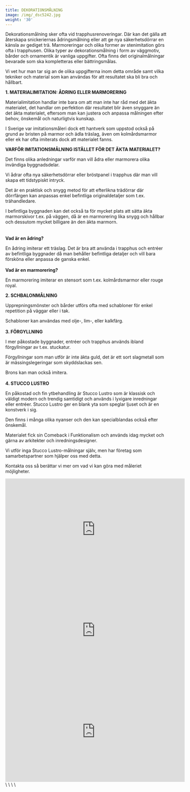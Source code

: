 ```yaml
---
title: DEKORATIONSMÅLNING
image: /img/_dsc5242.jpg
weight: '30'
---
```

Dekorationsmålning sker ofta vid trapphusrenoveringar. Där kan det gälla att återskapa snickeriernas ådringsmålning eller att ge nya säkerhetsdörrar en känsla av gediget trä. Marmoreringar och olika former av stenimitation görs ofta i trapphusen. Olika typer av dekorationsmålning i form av väggmotiv, bårder och ornamentik är vanliga uppgifter. Ofta finns det originalmålningar bevarade som ska kompletteras eller bättringsmålas.

Vi vet hur man tar sig an de olika uppgifterna inom detta område samt vilka tekniker och material som kan användas för att resultatet ska bli bra och hållbart. 

**1. MATERIALIMITATION: ÅDRING ELLER MARMORERING**

Materialimitation handlar inte bara om att man inte har råd med det äkta materialet, det handlar om perfektion där resultatet blir även snyggare än det äkta materialet, eftersom man kan justera och anpassa målningen efter behov, önskemål och naturligtvis kunskap.



I Sverige var imitationsmåleri dock ett hantverk som uppstod också på grund av bristen på marmor och ädla träslag, även om kolmårdsmarmor eller ek har ofta imiterats dock att materialet fanns.



**VARFÖR IMITATIONSMÅLNING ISTÄLLET FÖR DET ÄKTA MATERIALET?**

Det finns olika anledningar varför man vill ådra eller marmorera olika invändiga byggnadsdelar. 

Vi ådrar ofta nya säkerhetsdörrar eller bröstpanel i trapphus där man vill skapa ett tidstypiskt intryck. 

Det är en praktisk och snygg metod för att efterlikna trädörrar där dörrfärgen kan anpassas enkel befintliga originaldetaljer som t.ex. trähandledare. 



I befintliga byggnaden kan det också ta för mycket plats att sätta äkta marmorskivor t.ex. på väggen, då är en marmorering lika snygg och hållbar och dessutom mycket billigare än den  äkta marmorn.\
\
\
**Vad är en ådring?**

En ådring imiterar ett träslag. Det är bra att använda i trapphus och entréer av befintliga byggnader då man behåller befintliga detaljer och vill bara försköna eller anpassa de ganska enkel. \
\
**Vad är en marmorering?**

En marmorering imiterar en stensort som t.ex. kolmårdsmarmor eller rouge royal.



**2. SCHBALONMÅLNING**

Upprepningsmönster och bårder utförs ofta med schabloner för enkel repetition på väggar eller i tak. 

Schabloner kan användas med olje-, lim-, eller kalkfärg.\
\
**3. FÖRGYLLNING**

I mer påkostade byggnader, entréer och trapphus används ibland förgyllningar av t.ex. stuckatur. 

Förgyllningar som man utför är inte äkta guld, det är ett sort slagmetall som är mässingslegeringar som skyddslackas sen. 

Brons kan man också imitera. \
\
**4.	STUCCO LUSTRO**



En påkostad och fin ytbehandling är Stucco Lustro som är klassisk och väldigt modern och trendig samtidigt och används i lyxigare inredningar eller entréer. Stucco Lustro ger en blank yta som speglar ljuset och är en konstverk i sig.

Den finns i många olika nyanser och den kan specialblandas också efter önskemål.

Materialet fick sin Comeback i Funktionalism och används idag mycket och gärna av arkitekter och inredningsdesigner.



Vi utför inga Stucco Lustro-målningar själv, men har företag som samarbetspartner som hjälper oss med detta.











Kontakta oss så berättar vi mer om vad vi kan göra med måleriet möjligheter.

<iframe width="560" height="315" src="https://www.youtube.com/embed/jNHad_3QKeA" frameborder="0" allow="autoplay; encrypted-media" allowfullscreen></iframe>

<iframe width="560" height="315" src="https://www.youtube.com/embed/Rnlef9lCnCM" frameborder="0" allow="autoplay; encrypted-media" allowfullscreen></iframe>

<iframe width="560" height="315" src="https://www.youtube.com/embed/i8vKd8V4juA" frameborder="0" allow="autoplay; encrypted-media" allowfullscreen></iframe>
\
\
\
\

